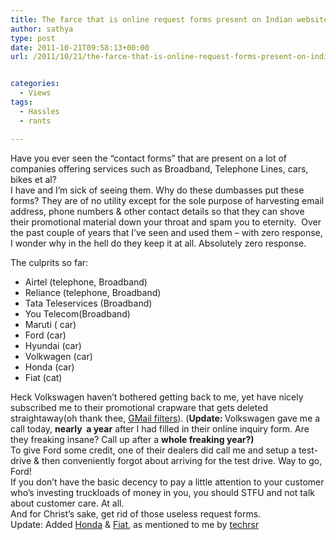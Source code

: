 ```yaml
---
title: The farce that is online request forms present on Indian websites
author: sathya
type: post
date: 2011-10-21T09:58:13+00:00
url: /2011/10/21/the-farce-that-is-online-request-forms-present-on-indian-websites/


categories:
  - Views
tags:
  - Hassles
  - rants

---
```

Have you ever seen the &#8220;contact forms&#8221; that are present on a lot of companies offering services such as Broadband, Telephone Lines, cars, bikes et al?  
I have and I&#8217;m sick of seeing them. Why do these dumbasses put these forms? They are of no utility except for the sole purpose of harvesting email address, phone numbers & other contact details so that they can shove their promotional material down your throat and spam you to eternity.  Over the past couple of years that I&#8217;ve seen and used them &#8211; with zero response, I wonder why in the hell do they keep it at all. Absolutely zero response.

The culprits so far:

  * Airtel (telephone, Broadband)
  * Reliance (telephone, Broadband)
  * Tata Teleservices (Broadband)
  * You Telecom(Broadband)
  * Maruti ( car)
  * Ford (car)
  * Hyundai (car)
  * Volkwagen (car)
  * Honda (car)
  * Fiat (cat)

<div>
  Heck Volkswagen haven&#8217;t bothered getting back to me, yet have nicely subscribed me to their promotional crapware that gets deleted straightaway(oh thank thee, <a href="https://techie-buzz.com/gmail/gmail-smart-labels-classify-bulk-emails.html">GMail filters</a>). (<strong>Update: </strong>Volkswagen gave me a call today, <strong>nearly  a year</strong> after I had filled in their online inquiry form. Are they freaking insane? Call up after a <strong>whole freaking year?) </strong>
</div>

<div>
</div>

<div>
  To give Ford some credit, one of their dealers did call me and setup a test-drive & then conveniently forgot about arriving for the test drive. Way to go, Ford!
</div>

<div>
</div>

<div>
  If you don&#8217;t have the basic decency to pay a little attention to your customer who&#8217;s investing truckloads of money in you, you should STFU and not talk about customer care. At all.
</div>

<div>
</div>

<div>
  And for Christ&#8217;s sake, get rid of those useless request forms.
</div>

<div>
</div>

<div>
  Update: Added <a href="https://twitter.com/#!/techrsr/status/155661672466485248">Honda</a> & <a href="https://twitter.com/#!/techrsr/status/155662862084354049">Fiat</a>, as mentioned to me by <a href="https://twitter.com/techrsr">techrsr</a>
</div>
